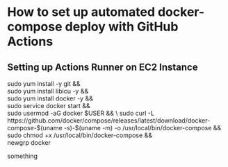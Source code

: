 # How to set up automated docker-compose deploy with GitHub Actions

## Setting up Actions Runner on EC2 Instance

sudo yum install -y git && \
sudo yum install libicu -y && \
sudo yum install docker -y && \
sudo service docker start && \
sudo usermod -aG docker $USER  && \
sudo curl -L https://github.com/docker/compose/releases/latest/download/docker-compose-$(uname -s)-$(uname -m) -o /usr/local/bin/docker-compose && \
sudo chmod +x /usr/local/bin/docker-compose && \
newgrp docker


something
